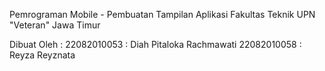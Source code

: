 Pemrograman Mobile - Pembuatan Tampilan Aplikasi Fakultas Teknik UPN "Veteran" Jawa Timur

Dibuat Oleh : 
22082010053 : Diah Pitaloka Rachmawati
22082010058 : Reyza Reyznata
